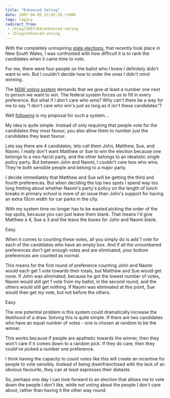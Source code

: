 ```yaml
---
title: "Enhanced Voting"
date: 2007-04-05 23:02:29 +1000
tags: legacy
redirect_from:
 - /blog/2007/04/enhanced-voting
 - /blog/enhanced-voting
---
```


With the completely uninspiring <a href="./red-delicious-or-granny-smith">state elections</a>, that recently took place in New South Wales, I was confronted with how difficult it is to rank the candidates when it came time to vote.

For me, there were four people on the ballot who I knew I definitely didn't want to win. But I couldn't decide how to order the ones I didn't mind winning.

The <a href="http://www.elections.nsw.gov.au/state_government_elections/voting/voting_for_the_legislative_assembly">NSW voting system</a> demands that we give at least a number one next to person we want to win. The federal system forces us to fill in every preference. But what if I don't care who wins? Why can't there be a way for me to say "I don't care who win's just as long as it isn't these candidates"?

Well <a href=".">following</a> is my proposal for such a system...
<!--break-->

My idea is quite simple. Instead of only requiring that people vote for the candidates they most favour, you also allow them to number just the candidates they least favour.

Lets say there are 4 candidates, lets call them John, Matthew, Sue, and Naomi. I really don't want Matthew or Sue to win the election because one belongs to a neo-facist party, and the other belongs to an idealistic single policy party. But between John and Naomi, I couldn't care less who wins. They're both sensible people and belong to a major party.

I decide immediately that Matthew and Sue will be getting the third and fourth preferences. But when deciding the top two spots I spend way too long fretting about whether Naomi's party's policy on the length of lunch breaks in primary school is more of an issue than John's support for having an extra 10cm width for car parks in the city.

With my system time no longer has to be wasted picking the order of the top spots, because you can just leave them blank. That means I'd give Matthew a 4, Sue a 3 and the leave the boxes for John and Naomi blank.

Easy.

When it comes to counting these votes, all you simply do is add 1 vote for each of the candidates who have an empty box. And if all the unnumbered preferences don't get enough votes and are eliminated, your bottom preferences are counted as normal.

This means for the first round of preference counting John and Naomi would each get 1 vote towards their totals, but Matthew and Sue would get none. If John was eliminated, because he got the lowest number of votes, Naomi would still get 1 vote from my ballot, in the second round, and the others would still get nothing. If Naomi was eliminated at this point, Sue would then get my vote, but not before the others.

Easy.

The one potential problem is this system could dramatically increase the likelihood of a draw. Solving this is quite simple. If there are two candidates who have an equal number of votes - one is chosen at random to be the winner.

This works because if people are apathetic towards the winner, then they won't care if it comes down to a random pick. If they do care, then they could've picked a number one preference. 

I think having the capacity to count votes like this will create an incentive for people to vote sensibly. Instead of being disenfranchised with the lack of an obvious favourite, they can at least expresses their distaste.

So, perhaps one day I can look forward to an election that allows me to vote down the people I don't like, while not voting about the people I don't care about, rather than having it the other way round.
